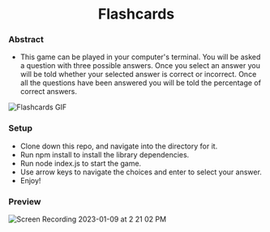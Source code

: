 <h1 align="center">Flashcards</h1>

### Abstract
- This game can be played in your computer's terminal. You will be asked a question with three possible answers. Once you select an answer you will be told whether your selected answer is correct or incorrect. Once all the questions have been answered you will be told the percentage of correct answers.

![Flashcards GIF](https://media4.giphy.com/media/AMJAxSxRrz7pEw0cmp/giphy.gif?cid%3D790b7611d47f9d13ddcbc021423d4952392c4b225508ae9e%26rid%3Dgiphy.gif%26ct%3Dg)

### Setup
- Clone down this repo, and navigate into the directory for it.
- Run npm install to install the library dependencies.
- Run node index.js to start the game.
- Use arrow keys to navigate the choices and enter to select your answer.
- Enjoy!

### Preview
![Screen Recording 2023-01-09 at 2 21 02 PM](https://user-images.githubusercontent.com/114776048/211411035-57340424-a2a3-4a87-a190-95990d9303df.gif)




